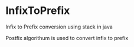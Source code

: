 # InfixToPrefix
Infix to Prefix conversion using stack in java 

Postfix algorithum is used to convert infix to prefix
